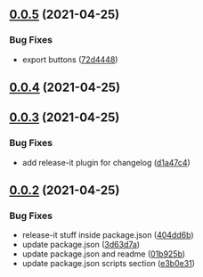 ## [0.0.5](https://github.com/GSemikozov/modal-window/compare/0.0.4...0.0.5) (2021-04-25)


### Bug Fixes

* export buttons ([72d4448](https://github.com/GSemikozov/modal-window/commit/72d444845c2e3a100ad090cb8fc7a3b902144c51))

## [0.0.4](https://github.com/GSemikozov/modal-window/compare/0.0.3...0.0.4) (2021-04-25)

## [0.0.3](https://github.com/GSemikozov/modal-window/compare/0.0.2...0.0.3) (2021-04-25)


### Bug Fixes

* add release-it plugin for changelog ([d1a47c4](https://github.com/GSemikozov/modal-window/commit/d1a47c483f9473c4a6583e5f42fb427fb4e6982f))



## [0.0.2](https://github.com/GSemikozov/modal-window/compare/0.0.2...0.0.3) (2021-04-25)


### Bug Fixes

* release-it stuff inside package.json ([404dd6b](https://github.com/GSemikozov/modal-window/commit/404dd6b10297ceea8c8002ff96f1d4c4561aa6f3))
* update package.json ([3d63d7a](https://github.com/GSemikozov/modal-window/commit/3d63d7ad2f28ef957f68ad69d5299b6a83641808))
* update package.json and readme ([01b925b](https://github.com/GSemikozov/modal-window/commit/01b925b21dc345354dd0db4b557c02d4bf4f1bb6))
* update package.json scripts section ([e3b0e31](https://github.com/GSemikozov/modal-window/commit/e3b0e31c176b4b41477f20aa18ae0c52dac3849d))


